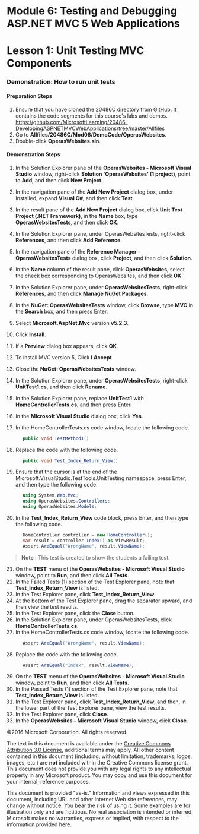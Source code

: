 # Module 6: Testing and Debugging ASP.NET MVC 5 Web Applications

# Lesson 1: Unit Testing MVC Components

### Demonstration: How to run unit tests

#### Preparation Steps

1. Ensure that you have cloned the 20486C directory from GitHub. It contains the code segments for this course's labs and demos. 
https://github.com/MicrosoftLearning/20486-DevelopingASPNETMVCWebApplications/tree/master/Allfiles
2. Go to **Allfiles/20486C/Mod06/DemoCode/OperasWebsites**.
3. Double-click **OperasWebsites.sln**.

#### Demonstration Steps

1. In the Solution Explorer pane of the **OperasWebsites - Microsoft Visual Studio** window, right-click **Solution &#39;OperasWebsites&#39; (1 project)**, point to **Add**, and then click **New Project**.
2. In the navigation pane of the **Add New Project** dialog box, under Installed, expand **Visual C#**, and then click **Test**.
3. In the result pane of the **Add New Project** dialog box, click **Unit Test Project (.NET Framework)**, in the **Name** box, type  **OperasWebsitesTests**, and then click **OK**.
4. In the Solution Explorer pane, under OperasWebsitesTests, right-click **References**, and then click **Add Reference**.
5. In the navigation pane of the **Reference Manager - OperasWebsitesTests** dialog box, click **Project**, and then click **Solution**.
6. In the **Name** column of the result pane, click **OperasWebsites**, select the check box corresponding to OperasWebsites, and then click **OK**.
7. In the Solution Explorer pane, under **OperasWebsitesTests**, right-click **References**, and then click **Manage NuGet Packages**.
8. In the **NuGet: OperasWebsitesTests** window, click **Browse**, type **MVC** in the **Search** box, and then press Enter.
9. Select **Microsoft.AspNet.Mvc** version **v5.2.3**.
10. Click **Install**.
11. If a **Preview** dialog box appears, click **OK**.
12. To install MVC version 5, Click **I Accept**.
13. Close the **NuGet: OperasWebsitesTests** window.



14. In the Solution Explorer pane, under **OperasWebsitesTests**, right-click **UnitTest1.cs**, and then click **Rename**.
15. In the Solution Explorer pane, replace **UnitTest1** with **HomeControllerTests.cs**, and then press Enter.
16. In the **Microsoft Visual Studio** dialog box, click **Yes**.
17. In the HomeControllerTests.cs code window, locate the following code.

  ```cs
        public void TestMethod1()
```
18. Replace the code with the following code.

  ```cs
        public void Test_Index_Return_View()
```
19. Ensure that the cursor is at the end of the Microsoft.VisualStudio.TestTools.UnitTesting namespace, press Enter, and then type the following code.

  ```cs
        using System.Web.Mvc;
        using OperasWebsites.Controllers;
        using OperasWebsites.Models;
```
20. In the **Test\_Index\_Return\_View** code block, press Enter, and then type the following code.

  ```cs
        HomeController controller = new HomeController();
        var result = controller.Index() as ViewResult;
        Assert.AreEqual("WrongName", result.ViewName);         
```
   >**Note** : This test is created to show the students a failing test.

21. On the **TEST** menu of the **OperasWebsites - Microsoft Visual Studio** window, point to **Run**, and then click **All Tests**.
22. In the Failed Tests (1) section of the Test Explorer pane, note that **Test\_Index\_Return\_View** is listed.
23. In the Test Explorer pane, click **Test\_Index\_Return\_View**.
24. At the bottom of the Test Explorer pane, drag the separator upward, and then view the test results.
25. In the Test Explorer pane, click the **Close** button.
26. In the Solution Explorer pane, under OperasWebsitesTests, click **HomeControllerTests.cs**.
27. In the HomeControllerTests.cs code window, locate the following code.

  ```cs
        Assert.AreEqual("WrongName", result.ViewName);
```
28. Replace the code with the following code.

  ```cs
        Assert.AreEqual("Index", result.ViewName);
```
29. On the **TEST** menu of the **OperasWebsites - Microsoft Visual Studio** window, point to **Run**, and then click **All Tests**.
30. In the Passed Tests (1) section of the Test Explorer pane, note that **Test\_Index\_Return\_View** is listed.
31. In the Test Explorer pane, click **Test\_Index\_Return\_View**, and then, in the lower part of the Test Explorer pane, view the test results.
32. In the Test Explorer pane, click **Close**.
33. In the **OperasWebsites - Microsoft Visual Studio** window, click **Close**.

©2016 Microsoft Corporation. All rights reserved.

The text in this document is available under the  [Creative Commons Attribution 3.0 License](https://creativecommons.org/licenses/by/3.0/legalcode), additional terms may apply. All other content contained in this document (including, without limitation, trademarks, logos, images, etc.) are  **not**  included within the Creative Commons license grant. This document does not provide you with any legal rights to any intellectual property in any Microsoft product. You may copy and use this document for your internal, reference purposes.

This document is provided &quot;as-is.&quot; Information and views expressed in this document, including URL and other Internet Web site references, may change without notice. You bear the risk of using it. Some examples are for illustration only and are fictitious. No real association is intended or inferred. Microsoft makes no warranties, express or implied, with respect to the information provided here.
